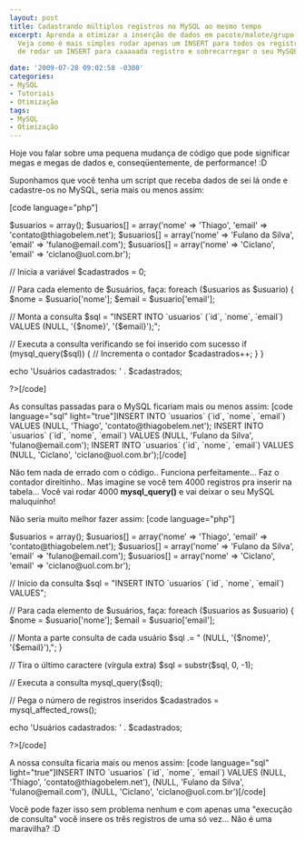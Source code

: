 ```yaml
---
layout: post
title: Cadastrando múltiplos registros no MySQL ao mesmo tempo
excerpt: Aprenda a otimizar a inserção de dados em pacote/malote/grupo no MySQL...
  Veja como é mais simples rodar apenas um INSERT para todos os registros ao invés
  de rodar um INSERT para caaaaada registro e sobrecarregar o seu MySQL.

date: '2009-07-28 09:02:58 -0300'
categories:
- MySQL
- Tutoriais
- Otimização
tags:
- MySQL
- Otimização
---
```

<p>Hoje vou falar sobre uma pequena mudança de código que pode significar megas e megas de dados e, conseqüentemente, de performance! :D</p>
<p>Suponhamos que você tenha um script que receba dados de sei lá onde e cadastre-os no MySQL, seria mais ou menos assim:</p>
<p>[code language="php"]<?php</p>
<p>$usuarios = array();
$usuarios[] = array('nome' => 'Thiago', 'email' => 'contato@thiagobelem.net');
$usuarios[] = array('nome' => 'Fulano da Silva', 'email' => 'fulano@email.com');
$usuarios[] = array('nome' => 'Ciclano', 'email' => 'ciclano@uol.com.br');</p>
<p>// Inicia a variável
$cadastrados = 0;</p>
<p>// Para cada elemento de $usuários, faça:
foreach ($usuarios as $usuario) {
	$nome = $usuario['nome'];
	$email = $usuario['email'];</p>
<p>	// Monta a consulta
	$sql = "INSERT INTO `usuarios` (`id`, `nome`, `email`) VALUES (NULL, '{$nome}', '{$email}');";</p>
<p>	// Executa a consulta verificando se foi inserido com sucesso
	if (mysql_query($sql)) {
		// Incrementa o contador
		$cadastrados++;
	}
}</p>
<p>echo 'Usuários cadastrados: ' . $cadastrados;</p>
<p>?>[/code]</p>
<p>As consultas passadas para o MySQL ficariam mais ou menos assim:
[code language="sql" light="true"]INSERT INTO `usuarios` (`id`, `nome`, `email`) VALUES (NULL, 'Thiago', 'contato@thiagobelem.net');
INSERT INTO `usuarios` (`id`, `nome`, `email`) VALUES (NULL, 'Fulano da Silva', 'fulano@email.com');
INSERT INTO `usuarios` (`id`, `nome`, `email`) VALUES (NULL, 'Ciclano', 'ciclano@uol.com.br');[/code]</p>
<p>Não tem nada de errado com o código.. Funciona perfeitamente... Faz o contador direitinho.. Mas imagine se você tem 4000 registros pra inserir na tabela... Você vai rodar 4000 <strong>mysql_query()</strong> e vai deixar o seu MySQL maluquinho!</p>
<p>Não seria muito melhor fazer assim:
[code language="php"]<?php</p>
<p>$usuarios = array();
$usuarios[] = array('nome' => 'Thiago', 'email' => 'contato@thiagobelem.net');
$usuarios[] = array('nome' => 'Fulano da Silva', 'email' => 'fulano@email.com');
$usuarios[] = array('nome' => 'Ciclano', 'email' => 'ciclano@uol.com.br');</p>
<p>// Início da consulta
$sql = "INSERT INTO `usuarios` (`id`, `nome`, `email`) VALUES";</p>
<p>// Para cada elemento de $usuários, faça:
foreach ($usuarios as $usuario) {
	$nome = $usuario['nome'];
	$email = $usuario['email'];</p>
<p>	// Monta a parte consulta de cada usuário
	$sql .= " (NULL, '{$nome}', '{$email}'),";
}</p>
<p>// Tira o último caractere (vírgula extra)
$sql = substr($sql, 0, -1);</p>
<p>// Executa a consulta
mysql_query($sql);</p>
<p>// Pega o número de registros inseridos
$cadastrados = mysql_affected_rows();</p>
<p>echo 'Usuários cadastrados: ' . $cadastrados;</p>
<p>?>[/code]</p>
<p>A nossa consulta ficaria mais ou menos assim:
[code language="sql" light="true"]INSERT INTO `usuarios` (`id`, `nome`, `email`) VALUES (NULL, 'Thiago', 'contato@thiagobelem.net'), (NULL, 'Fulano da Silva', 'fulano@email.com'), (NULL, 'Ciclano', 'ciclano@uol.com.br')[/code]</p>
<p>Você pode fazer isso sem problema nenhum e com apenas uma "execução de consulta" você insere os três registros de uma só vez... Não é uma maravilha? :D</p>
